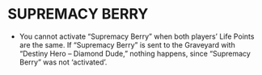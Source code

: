 
# SUPREMACY BERRY

*   You cannot activate “Supremacy Berry” when both players’ Life Points are the same. If “Supremacy Berry” is sent to the Graveyard with “Destiny Hero – Diamond Dude,” nothing happens, since “Supremacy Berry” was not ‘activated’.

  